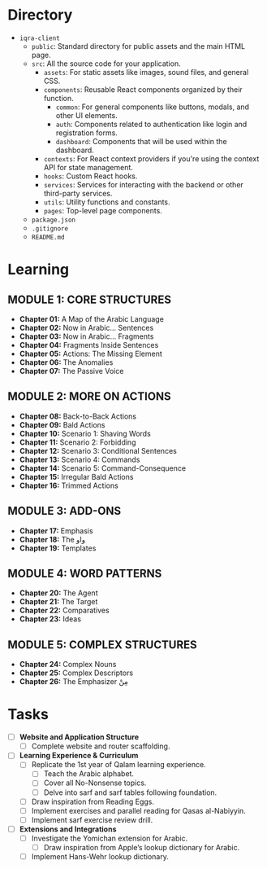 # Directory
- `iqra-client`
  - `public`: Standard directory for public assets and the main HTML page.
  - `src`: All the source code for your application.
    - `assets`: For static assets like images, sound files, and general CSS.
    - `components`: Reusable React components organized by their function.
      - `common`: For general components like buttons, modals, and other UI elements.
      - `auth`: Components related to authentication like login and registration forms.
      - `dashboard`: Components that will be used within the dashboard.
    - `contexts`: For React context providers if you're using the context API for state management.
    - `hooks`: Custom React hooks.
    - `services`: Services for interacting with the backend or other third-party services.
    - `utils`: Utility functions and constants.
    - `pages`: Top-level page components.
  - `package.json`
  - `.gitignore`
  - `README.md`

# Learning

## MODULE 1: CORE STRUCTURES
- **Chapter 01:** A Map of the Arabic Language
- **Chapter 02:** Now in Arabic… Sentences
- **Chapter 03:** Now in Arabic… Fragments
- **Chapter 04:** Fragments Inside Sentences
- **Chapter 05:** Actions: The Missing Element
- **Chapter 06:** The Anomalies
- **Chapter 07:** The Passive Voice

## MODULE 2: MORE ON ACTIONS
- **Chapter 08:** Back-to-Back Actions
- **Chapter 09:** Bald Actions
- **Chapter 10:** Scenario 1: Shaving Words
- **Chapter 11:** Scenario 2: Forbidding
- **Chapter 12:** Scenario 3: Conditional Sentences
- **Chapter 13:** Scenario 4: Commands
- **Chapter 14:** Scenario 5: Command-Consequence
- **Chapter 15:** Irregular Bald Actions
- **Chapter 16:** Trimmed Actions

## MODULE 3: ADD-ONS
- **Chapter 17:** Emphasis
- **Chapter 18:** The واو
- **Chapter 19:** Templates

## MODULE 4: WORD PATTERNS
- **Chapter 20:** The Agent
- **Chapter 21:** The Target
- **Chapter 22:** Comparatives
- **Chapter 23:** Ideas

## MODULE 5: COMPLEX STRUCTURES
- **Chapter 24:** Complex Nouns
- **Chapter 25:** Complex Descriptors
- **Chapter 26:** The Emphasizer مِنْ

# Tasks

- [ ] **Website and Application Structure**
  - [ ] Complete website and router scaffolding.

- [ ] **Learning Experience & Curriculum**
  - [ ] Replicate the 1st year of Qalam learning experience.
    - [ ] Teach the Arabic alphabet.
    - [ ] Cover all No-Nonsense topics.
    - [ ] Delve into sarf and sarf tables following foundation.
  - [ ] Draw inspiration from Reading Eggs.
  - [ ] Implement exercises and parallel reading for Qasas al-Nabiyyin.
  - [ ] Implement sarf exercise review drill.

- [ ] **Extensions and Integrations**
  - [ ] Investigate the Yomichan extension for Arabic.
    - [ ] Draw inspiration from Apple’s lookup dictionary for Arabic.
  - [ ] Implement Hans-Wehr lookup dictionary.